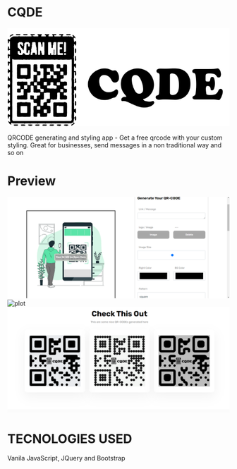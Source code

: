 # CQDE
![plot](app/images/Qr/logo.png)

QRCODE generating and styling app - Get a free qrcode with your custom styling. Great for businesses, send messages in a non traditional way and so on
# Preview
![plot](app/images/Qr/home.png)
![plot](app/images/Qr/steps.png)
![plot](app/images/Qr/example.png)
# TECNOLOGIES USED
Vanila JavaScript, JQuery and Bootstrap
